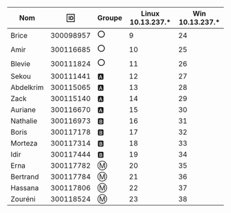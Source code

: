 

|Nom|:id:|Groupe|Linux 10.13.237.*|Win 10.13.237.*|
|-----|--|------|-----------------|---------------|
|Brice|300098957|:o:|9|24|
|Amir|300116685|:o:|10|25|
|Blevie|300111824|:o:|11|26|
|Sekou|300111441|:a:|12|27|
|Abdelkrim|300115065|:a:|13|28|
|Zack|300115140|:a:|14|29|
|Auriane|300116670|:a:|15|30|
|Nathalie|300116973|:b:|16|31|
|Boris|300117178|:b:|17|32|
|Morteza|300117314|:b:|18|33|
|Idir|300117444|:b:|19|34|
|Erna|300117782|:m:|20|35|
|Bertrand|300117784|:m:|21|36|
|Hassana|300117806|:m:|22|37|
|Zouréni|300118524|:m:|23|38|

